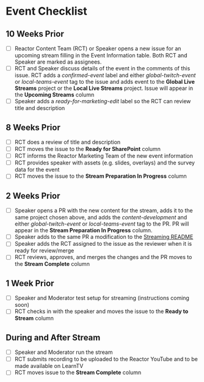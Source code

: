 # Event Checklist

## 10 Weeks Prior
- [ ] Reactor Content Team (RCT) or Speaker opens a new issue for an upcoming stream filling in the Event Information table. Both RCT and Speaker are marked as assignees.
- [ ] RCT and Speaker discuss details of the event in the comments of this issue. RCT adds a _confirmed-event_ label and either _global-twitch-event_ or _local-teams-event_ tag to the issue and adds event to the __Global Live Streams__ project or the __Local Live Streams__ project. Issue will appear in the __Upcoming Streams__ column
- [ ] Speaker adds a _ready-for-marketing-edit_ label so the RCT can review title and description

## 8 Weeks Prior
- [ ] RCT does a review of title and description
- [ ] RCT moves the issue to the __Ready for SharePoint__ column
- [ ] RCT informs the Reactor Marketing Team of the new event information
- [ ] RCT provides speaker with assets (e.g. slides, overlays) and the survey data for the event
- [ ] RCT moves the issue to the __Stream Preparation In Progress__ column

## 2 Weeks Prior
- [ ] Speaker opens a PR with the new content for the stream, adds it to the same project chosen above, and adds the _content-development_ and either _global-twitch-event_ or _local-teams-event_ tag to the PR. PR will appear in the __Stream Preparation In Progress__ column. 
- [ ] Speaker adds to the same PR a modification to the [Streaming README](https://github.com/microsoft/Reactors/tree/master/Online) 
- [ ] Speaker adds the RCT assigned to the issue as the reviewer when it is ready for review/merge
- [ ] RCT reviews, approves, and merges the changes and the PR moves to the __Stream Complete__ column

## 1 Week Prior
- [ ] Speaker and Moderator test setup for streaming (instructions coming soon)
- [ ] RCT checks in with the speaker and moves the issue to the __Ready to Stream__ column

## During and After Stream
- [ ] Speaker and Moderator run the stream
- [ ] RCT submits recording to be uploaded to the Reactor YouTube and to be made available on LearnTV
- [ ] RCT moves issue to the __Stream Complete__ column
